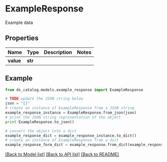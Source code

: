 # ExampleResponse

Example data

## Properties

Name | Type | Description | Notes
------------ | ------------- | ------------- | -------------
**value** | **str** |  | 

## Example

```python
from ds_catalog.models.example_response import ExampleResponse

# TODO update the JSON string below
json = "{}"
# create an instance of ExampleResponse from a JSON string
example_response_instance = ExampleResponse.from_json(json)
# print the JSON string representation of the object
print ExampleResponse.to_json()

# convert the object into a dict
example_response_dict = example_response_instance.to_dict()
# create an instance of ExampleResponse from a dict
example_response_form_dict = example_response.from_dict(example_response_dict)
```
[[Back to Model list]](../README.md#documentation-for-models) [[Back to API list]](../README.md#documentation-for-api-endpoints) [[Back to README]](../README.md)



